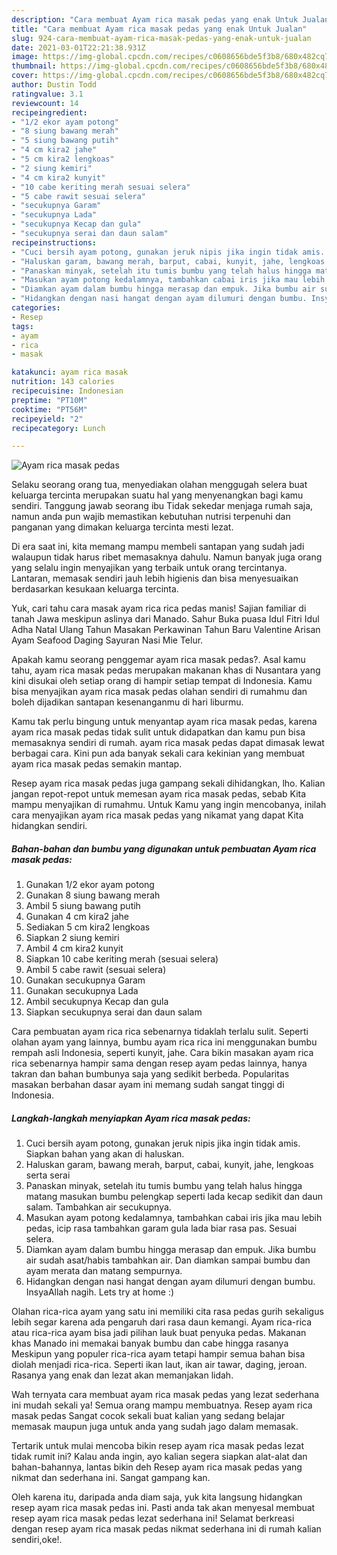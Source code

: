 ```yaml
---
description: "Cara membuat Ayam rica masak pedas yang enak Untuk Jualan"
title: "Cara membuat Ayam rica masak pedas yang enak Untuk Jualan"
slug: 924-cara-membuat-ayam-rica-masak-pedas-yang-enak-untuk-jualan
date: 2021-03-01T22:21:38.931Z
image: https://img-global.cpcdn.com/recipes/c0608656bde5f3b8/680x482cq70/ayam-rica-masak-pedas-foto-resep-utama.jpg
thumbnail: https://img-global.cpcdn.com/recipes/c0608656bde5f3b8/680x482cq70/ayam-rica-masak-pedas-foto-resep-utama.jpg
cover: https://img-global.cpcdn.com/recipes/c0608656bde5f3b8/680x482cq70/ayam-rica-masak-pedas-foto-resep-utama.jpg
author: Dustin Todd
ratingvalue: 3.1
reviewcount: 14
recipeingredient:
- "1/2 ekor ayam potong"
- "8 siung bawang merah"
- "5 siung bawang putih"
- "4 cm kira2 jahe"
- "5 cm kira2 lengkoas"
- "2 siung kemiri"
- "4 cm kira2 kunyit"
- "10 cabe keriting merah sesuai selera"
- "5 cabe rawit sesuai selera"
- "secukupnya Garam"
- "secukupnya Lada"
- "secukupnya Kecap dan gula"
- "secukupnya serai dan daun salam"
recipeinstructions:
- "Cuci bersih ayam potong, gunakan jeruk nipis jika ingin tidak amis. Siapkan bahan yang akan di haluskan."
- "Haluskan garam, bawang merah, barput, cabai, kunyit, jahe, lengkoas serta serai"
- "Panaskan minyak, setelah itu tumis bumbu yang telah halus hingga matang masukan bumbu pelengkap seperti lada kecap sedikit dan daun salam. Tambahkan air secukupnya."
- "Masukan ayam potong kedalamnya, tambahkan cabai iris jika mau lebih pedas, icip rasa tambahkan garam gula lada biar rasa pas. Sesuai selera."
- "Diamkan ayam dalam bumbu hingga merasap dan empuk. Jika bumbu air sudah asat/habis tambahkan air. Dan diamkan sampai bumbu dan ayam merata dan matang sempurnya."
- "Hidangkan dengan nasi hangat dengan ayam dilumuri dengan bumbu. InsyaAllah nagih. Lets try at home :)"
categories:
- Resep
tags:
- ayam
- rica
- masak

katakunci: ayam rica masak 
nutrition: 143 calories
recipecuisine: Indonesian
preptime: "PT10M"
cooktime: "PT56M"
recipeyield: "2"
recipecategory: Lunch

---
```



![Ayam rica masak pedas](https://img-global.cpcdn.com/recipes/c0608656bde5f3b8/680x482cq70/ayam-rica-masak-pedas-foto-resep-utama.jpg)

Selaku seorang orang tua, menyediakan olahan menggugah selera buat keluarga tercinta merupakan suatu hal yang menyenangkan bagi kamu sendiri. Tanggung jawab seorang ibu Tidak sekedar menjaga rumah saja, namun anda pun wajib memastikan kebutuhan nutrisi terpenuhi dan panganan yang dimakan keluarga tercinta mesti lezat.

Di era  saat ini, kita memang mampu membeli santapan yang sudah jadi walaupun tidak harus ribet memasaknya dahulu. Namun banyak juga orang yang selalu ingin menyajikan yang terbaik untuk orang tercintanya. Lantaran, memasak sendiri jauh lebih higienis dan bisa menyesuaikan berdasarkan kesukaan keluarga tercinta. 

Yuk, cari tahu cara masak ayam rica rica pedas manis! Sajian familiar di tanah Jawa meskipun aslinya dari Manado. Sahur Buka puasa Idul Fitri Idul Adha Natal Ulang Tahun Masakan Perkawinan Tahun Baru Valentine Arisan Ayam Seafood Daging Sayuran Nasi Mie Telur.

Apakah kamu seorang penggemar ayam rica masak pedas?. Asal kamu tahu, ayam rica masak pedas merupakan makanan khas di Nusantara yang kini disukai oleh setiap orang di hampir setiap tempat di Indonesia. Kamu bisa menyajikan ayam rica masak pedas olahan sendiri di rumahmu dan boleh dijadikan santapan kesenanganmu di hari liburmu.

Kamu tak perlu bingung untuk menyantap ayam rica masak pedas, karena ayam rica masak pedas tidak sulit untuk didapatkan dan kamu pun bisa memasaknya sendiri di rumah. ayam rica masak pedas dapat dimasak lewat berbagai cara. Kini pun ada banyak sekali cara kekinian yang membuat ayam rica masak pedas semakin mantap.

Resep ayam rica masak pedas juga gampang sekali dihidangkan, lho. Kalian jangan repot-repot untuk memesan ayam rica masak pedas, sebab Kita mampu menyajikan di rumahmu. Untuk Kamu yang ingin mencobanya, inilah cara menyajikan ayam rica masak pedas yang nikamat yang dapat Kita hidangkan sendiri.

<!--inarticleads1-->

##### Bahan-bahan dan bumbu yang digunakan untuk pembuatan Ayam rica masak pedas:

1. Gunakan 1/2 ekor ayam potong
1. Gunakan 8 siung bawang merah
1. Ambil 5 siung bawang putih
1. Gunakan 4 cm kira2 jahe
1. Sediakan 5 cm kira2 lengkoas
1. Siapkan 2 siung kemiri
1. Ambil 4 cm kira2 kunyit
1. Siapkan 10 cabe keriting merah (sesuai selera)
1. Ambil 5 cabe rawit (sesuai selera)
1. Gunakan secukupnya Garam
1. Gunakan secukupnya Lada
1. Ambil secukupnya Kecap dan gula
1. Siapkan secukupnya serai dan daun salam


Cara pembuatan ayam rica rica sebenarnya tidaklah terlalu sulit. Seperti olahan ayam yang lainnya, bumbu ayam rica rica ini menggunakan bumbu rempah asli Indonesia, seperti kunyit, jahe. Cara bikin masakan ayam rica rica sebenarnya hampir sama dengan resep ayam pedas lainnya, hanya takran dan bahan bumbunya saja yang sedikit berbeda. Popularitas masakan berbahan dasar ayam ini memang sudah sangat tinggi di Indonesia. 

<!--inarticleads2-->

##### Langkah-langkah menyiapkan Ayam rica masak pedas:

1. Cuci bersih ayam potong, gunakan jeruk nipis jika ingin tidak amis. Siapkan bahan yang akan di haluskan.
1. Haluskan garam, bawang merah, barput, cabai, kunyit, jahe, lengkoas serta serai
1. Panaskan minyak, setelah itu tumis bumbu yang telah halus hingga matang masukan bumbu pelengkap seperti lada kecap sedikit dan daun salam. Tambahkan air secukupnya.
1. Masukan ayam potong kedalamnya, tambahkan cabai iris jika mau lebih pedas, icip rasa tambahkan garam gula lada biar rasa pas. Sesuai selera.
1. Diamkan ayam dalam bumbu hingga merasap dan empuk. Jika bumbu air sudah asat/habis tambahkan air. Dan diamkan sampai bumbu dan ayam merata dan matang sempurnya.
1. Hidangkan dengan nasi hangat dengan ayam dilumuri dengan bumbu. InsyaAllah nagih. Lets try at home :)


Olahan rica-rica ayam yang satu ini memiliki cita rasa pedas gurih sekaligus lebih segar karena ada pengaruh dari rasa daun kemangi. Ayam rica-rica atau rica-rica ayam bisa jadi pilihan lauk buat penyuka pedas. Makanan khas Manado ini memakai banyak bumbu dan cabe hingga rasanya Meskipun yang populer rica-rica ayam tetapi hampir semua bahan bisa diolah menjadi rica-rica. Seperti ikan laut, ikan air tawar, daging, jeroan. Rasanya yang enak dan lezat akan memanjakan lidah. 

Wah ternyata cara membuat ayam rica masak pedas yang lezat sederhana ini mudah sekali ya! Semua orang mampu membuatnya. Resep ayam rica masak pedas Sangat cocok sekali buat kalian yang sedang belajar memasak maupun juga untuk anda yang sudah jago dalam memasak.

Tertarik untuk mulai mencoba bikin resep ayam rica masak pedas lezat tidak rumit ini? Kalau anda ingin, ayo kalian segera siapkan alat-alat dan bahan-bahannya, lantas bikin deh Resep ayam rica masak pedas yang nikmat dan sederhana ini. Sangat gampang kan. 

Oleh karena itu, daripada anda diam saja, yuk kita langsung hidangkan resep ayam rica masak pedas ini. Pasti anda tak akan menyesal membuat resep ayam rica masak pedas lezat sederhana ini! Selamat berkreasi dengan resep ayam rica masak pedas nikmat sederhana ini di rumah kalian sendiri,oke!.

